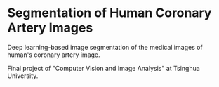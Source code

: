 # Segmentation of Human Coronary Artery Images #
Deep learning-based image segmentation of the medical images of human's coronary artery image. 

Final project of "Computer Vision and Image Analysis" at Tsinghua University.  
